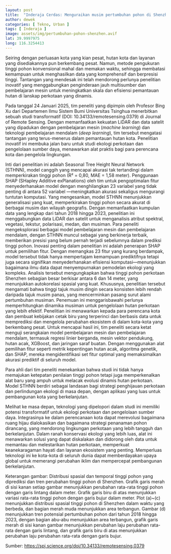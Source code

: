 ```yaml
---
layout: post
title:  "Inderaja Cerdas: Menguraikan musim pertumbuhan pohon di Shenzhen"
author: dewek
categories: [ Tekno, Urban ]
tags: [ Inderaja ]
image: assets/img/pertumbuhan-pohon-shenzhen.avif
lat: 39.9997975
long: 116.3254413
---
```


Seiring dengan perluasan kota yang kian pesat, hutan kota dan layanan yang disediakannya pun berkembang pesat. Namun, metode pengukuran tinggi pohon konvensional mahal dan memakan waktu, sehingga membatasi kemampuan untuk menghasilkan data yang komprehensif dan berpresisi tinggi. Tantangan yang mendesak ini telah mendorong perlunya penelitian inovatif yang menggabungkan penginderaan jauh multisumber dan pembelajaran mesin untuk meningkatkan skala dan efisiensi pemantauan hutan di lanskap perkotaan yang dinamis.

Pada tanggal 24 Januari 2025, tim peneliti yang dipimpin oleh Profesor Bing Xu dari Departemen Ilmu Sistem Bumi Universitas Tsinghua menerbitkan sebuah studi transformatif (DOI: 10.34133/remotesensing.0379) di Journal of Remote Sensing. Dengan memanfaatkan kekuatan LiDAR dan data satelit yang dipadukan dengan pembelajaran mesin (_machine learning_) dan teknologi pembelajaran mendalam (_deep learning_), tim tersebut mengatasi tantangan yang terus-menerus dalam pemantauan hutan kota. Penelitian inovatif ini membuka jalan baru untuk studi ekologi perkotaan dan pengelolaan sumber daya, menawarkan alat praktis bagi para perencana kota dan pengelola lingkungan.

Inti dari penelitian ini adalah Seasonal Tree Height Neural Network (STHNN), model canggih yang mencapai akurasi tak tertandingi dalam memperkirakan tinggi pohon (R² = 0,80, MAE = 1,58 meter). Penggunaan SHAP (SHapley Additive exPlanations) oleh tim untuk pengoptimalan fitur menyederhanakan model dengan menghilangkan 23 variabel yang tidak penting di antara 52 variabel —meningkatkan akurasi sekaligus mengurangi tuntutan komputasi. Yang mengesankan, model STHNN menunjukkan generalisasi yang kuat, memperkirakan tinggi pohon secara akurat di berbagai musim dan wilayah geografis. Dengan memanfaatkan kumpulan data yang lengkap dari tahun 2018 hingga 2023, penelitian ini menggabungkan data LiDAR dan satelit untuk menganalisis atribut spektral, vegetasi, tekstur, polarisasi, medan, dan musiman. Para peneliti mengeksplorasi berbagai model pembelajaran mesin dan pembelajaran mendalam, dengan STHNN muncul sebagai yang berkinerja terbaik, memberikan presisi yang belum pernah terjadi sebelumnya dalam prediksi tinggi pohon. Inovasi penting dalam penelitian ini adalah penerapan SHAP untuk pemilihan fitur. Dengan memangkas 23 fitur yang kurang berdampak, model tersebut tidak hanya mempertajam kemampuan prediktifnya tetapi juga secara signifikan menyederhanakan efisiensi komputasi—menunjukkan bagaimana ilmu data dapat menyempurnakan pemodelan ekologi yang kompleks. Analisis tersebut mengungkapkan bahwa tinggi pohon perkotaan Shenzhen sebagian besar berkisar antara 6 dan 14 meter, yang menunjukkan autokorelasi spasial yang kuat. Khususnya, penelitian tersebut mengamati bahwa tinggi tajuk musim dingin secara konsisten lebih rendah daripada tajuk musim panas, yang mencerminkan pasang surut alami pertumbuhan musiman. Penemuan ini menggarisbawahi perlunya memperhitungkan dinamika musiman untuk pengelolaan hutan perkotaan yang lebih efektif. Penelitian ini menawarkan kepada para perencana kota dan pembuat kebijakan cetak biru yang terperinci dan berbasis data untuk memprediksi dan mengelola perubahan ekosistem di dalam kota-kota yang berkembang pesat. Untuk mencapai hasil ini, tim peneliti secara ketat menguji serangkaian model pembelajaran mesin dan pembelajaran mendalam, termasuk regresi linier berganda, mesin vektor pendukung, hutan acak, XGBoost, dan jaringan saraf buatan. Dengan menggunakan alat pemilihan fitur seperti metrik kepentingan hutan acak, algoritma genetik, dan SHAP, mereka mengidentifikasi set fitur optimal yang memaksimalkan akurasi prediktif di seluruh model.

Para ahli dari tim peneliti menekankan bahwa studi ini tidak hanya memajukan ketepatan penilaian tinggi pohon tetapi juga memperkenalkan alat baru yang ampuh untuk melacak evolusi dinamis hutan perkotaan. Model STHNN berdiri sebagai landasan bagi strategi penghijauan perkotaan dan perlindungan ekologi di masa depan, dengan aplikasi yang luas untuk pembangunan kota yang berkelanjutan.

Melihat ke masa depan, teknologi yang dipelopori dalam studi ini memiliki potensi transformatif untuk ekologi perkotaan dan pengelolaan sumber daya. Integrasinya ke dalam perencanaan kota dapat merevolusi bagaimana ruang hijau dialokasikan dan bagaimana strategi penanaman pohon dirancang, yang mendorong lingkungan perkotaan yang lebih tangguh dan berkelanjutan. Dalam ranah konservasi ekologi yang lebih luas, alat ini menawarkan solusi yang dapat diskalakan dan didorong oleh data untuk memantau dan melestarikan hutan perkotaan, memperkuat keanekaragaman hayati dan layanan ekosistem yang penting. Memperluas teknologi ini ke kota-kota di seluruh dunia dapat memberdayakan upaya global untuk memerangi perubahan iklim dan mempercepat pembangunan berkelanjutan.

Keterangan gambar: Distribusi spasial dan temporal tinggi pohon yang diprediksi dan tren perubahan tinggi pohon di Shenzhen. Grafik garis merah di sisi kanan setiap gambar menunjukkan perubahan rata-rata tinggi pohon dengan garis lintang dalam meter. Grafik garis biru di atas menunjukkan variasi rata-rata tinggi pohon dengan garis bujur dalam meter. Plot (a)~(c) menunjukkan distribusi spasial tinggi pohon di Shenzhen dalam waktu yang berbeda, dan bagian merah muda menunjukkan area terbangun. Gambar (d) menunjukkan tren potensial pertumbuhan pohon dari tahun 2018 hingga 2023, dengan bagian abu-abu menunjukkan area terbangun, grafik garis merah di sisi kanan gambar menunjukkan perubahan laju perubahan rata-rata dengan garis lintang, dan grafik garis biru di atas menunjukkan perubahan laju perubahan rata-rata dengan garis bujur.

Sumber: <https://spj.science.org/doi/10.34133/remotesensing.0379>